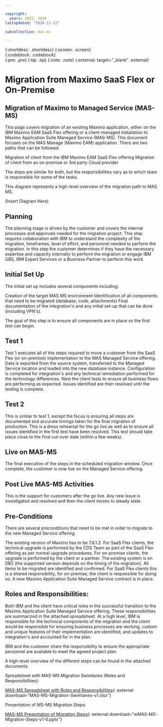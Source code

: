 ```yaml
---

copyright:
  years: 2015, 2020
lastupdated: "2020-11-12"

subcollection: mas-ms

---
```


{:shortdesc: .shortdesc}
{:screen: .screen}  
{:codeblock: .codeblock}  
{:pre: .pre}
{:tip: .tip}
{:note: .note}
{:external: target="_blank" .external}

# Migration from Maximo SaaS Flex or On-Premise

## Migration of Maximo to Managed Service (MAS-MS)

This page covers migration of an existing Maximo application, either on the IBM Maximo EAM SaaS Flex offering or a client-managed installation to Maximo Application Suite Managed Service (MAS-MS). This document focuses on the MAS Manage (Maximo EAM) application.  There are two paths that can be followed:

Migration of client from the IBM Maximo EAM SaaS Flex offering
Migration of client from an on-premise or 3rd party Cloud provider

The steps are similar for both, but the responsibilities vary as to which team is responsible for some of the tasks.

This diagram represents a high-level overview of the migration path to MAS MS.  

(Insert Diagram Here)

## Planning
The planning stage is driven by the customer and covers the internal processes and approvals needed for the migration project.  This step requires collaboration with IBM to understand the complexity of the migration, timeframes, level of effort, and personnel needed to perform the migration.  In this step the customer determines if they have the necessary expertise and capacity internally to perform the migration or engage IBM GBS, IBM Expert Services or a Business Partner to perform this work.

## Initial Set Up
The initial set up includes several components including:

Creation of the target MAS MS environment
Identification of all components that need to be migrated (database, code, attachments)
Final documentation of the integration's and any initial set-up that can be done (including VPN's). 

The goal of this step is to ensure all components are in place so the first test can begin. 

## Test 1
Test 1 executes all of the steps required to move a customer from the SaaS Flex (or on-premise) implementation to the MAS Managed Service offering.  Data is exported from the source system, transferred to the Managed Service location and loaded into the new database instance.  Configuration is completed for integration's and any technical remediation performed for the technology differences.  Next the client tests to ensure all business flows are performing as expected.  Issues identified are then resolved until the testing is complete.

## Test 2
This is similar to test 1, except the focus is ensuring all steps are documented and accurate timings taken for the final migration of production.  This is a dress rehearsal for the go live as well as to ensure all issues identified in the first test have been resolved.  This test should take place close to the final cut-over date (within a few weeks).

## Live on MAS-MS
The final execution of the steps in the scheduled migration window.  Once complete, the customer is now live on the Managed Service offering.

## Post Live MAS-MS Activities
This is the support for customers after the go live.  Any new issue is investigated and resolved and then the client moves to steady state.

## Pre-Conditions
There are several preconditions that need to be met in order to migrate to the new Managed Service offering.

The existing version of Maximo has to be 7.6.1.2.  For SaaS Flex clients, the technical upgrade is performed by the CDS Team as part of the SaaS Flex offering as per normal upgrade procedures.  For on-premise clients, the upgrade is performed by the client or a partner. 
The existing system is on DB2 (the supported version depends on the timing of the migration).
All items to be migrated are identified and confirmed.  For SaaS Flex clients this is a shared responsibility, for on-premise, the client is responsible for doing so.
A new Maximo Application Suite Managed Service contract is in place.

## Roles and Responsibilities:
Both IBM and the client have critical roles in the successful transition to the Maximo Application Suite Managed Service offering. These responsibilities are summarized in the attached spreadsheet.  At a high level, IBM is responsible for the technical components of the migration and the client would be responsible for ensuring business processes are working, custom and unique features of their implementation are identified, and updates to integration's and accounted for in the plan.

IBM and the customer share the responsibility to ensure the appropriate personnel are available to meet the agreed project plan.

A high-level overview of the different steps can be found in the attached documents.

Spreadsheet with MAS-MS Migration Swimlanes (Roles and Responsibilities):

[MAS-MS Spreadsheet with Roles and Responsibilities](downloads/MAS-MS-Migration-Swimlanes-v1.xlsx){: external download="MAS-MS-Migration-Swimlanes-v1.xlsx"}

Presentation of MS-MS Migration Steps:

[MAS-MS Presentation of Migration Steps](downloads/MAS-MS-Migration-Steps-v1-0.pptx){: external download="wMAS-MS-Migration-Steps-v1-0.pptx"}